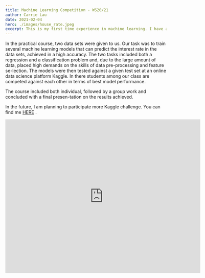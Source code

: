 ```yaml
---
title: Machine Learning Competition - WS20/21 
author: Carrie Lau
date: 2021-02-04
hero: ./images/house_rate.jpeg
excerpt: This is my first time experience in machine learning. I have attended the course of Intelligent Systems - “Machine Learning Competition” Seminar in University of Siegen. Here in this post I will present my achievement for first individual challenge and second a group work challenge
---
```


In the practical course, two data sets were given to us. Our task was to train several machine learning models that can predict the interest rate in the data sets, achieved in a high accuracy. The two tasks included both a regression and a classification problem and, due to the large amount of data, placed high demands on the skills of data pre-processing and feature se-lection. The models were then tested against a given test set at an online data science platform Kaggle. In there students among our class are competed against each other in terms of best model performance. 

The course included both individual, followed by a group work and concluded with a final presen-tation on the results achieved. 

In the future, I am planning to participate more Kaggle challenge. You can find me [HERE](https://www.kaggle.com/laukaheicarrie) . 

<iframe src="https://onedrive.live.com/embed?cid=0E75A4277FED839B&amp;resid=E75A4277FED839B%21141&amp;authkey=ANBIP68XDL4r1wE&amp;em=2&amp;wdAr=1.3333333333333333" width="610px" height="481px" frameborder="0">This is an embedded <a target="_blank" href="https://office.com">Microsoft Office</a> presentation, powered by <a target="_blank" href="https://office.com/webapps">Office</a>.</iframe>

